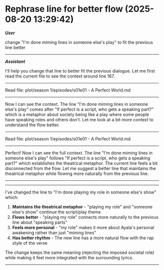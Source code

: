 <!-- Generated by SpecStory -->

# Rephrase line for better flow (2025-08-20 13:29:42)

_**User**_

change "I'm done miming lines in someone else's play" to fit the previous line better

---

_**Assistant**_

I'll help you change that line to better fit the previous dialogue. Let me first read the current file to see the context around line 167.


---

Read file: plot/season 1/episodes/s01e01 - A Perfect World.md

---

Now I can see the context. The line "I'm done miming lines in someone else's play" comes after "If perfect is a script, who gets a speaking part?" which is a metaphor about society being like a play where some people have speaking roles and others don't. Let me look at a bit more context to understand the flow better.


---

Read file: plot/season 1/episodes/s01e01 - A Perfect World.md

---

Perfect! Now I can see the full context. The line "I'm done miming lines in someone else's play" follows "If perfect is a script, who gets a speaking part?" which establishes the theatrical metaphor. The current line feels a bit disconnected from the flow. Let me suggest a better line that maintains the theatrical metaphor while flowing more naturally from the previous line.


---



---

I've changed the line to "I'm done playing my role in someone else's show" which:

1. **Maintains the theatrical metaphor** - "playing my role" and "someone else's show" continue the script/play theme
2. **Flows better** - "playing my role" connects more naturally to the previous line about "speaking parts"
3. **Feels more personal** - "my role" makes it more about Ayala's personal awakening rather than just "miming lines"
4. **Has better rhythm** - The new line has a more natural flow with the rap style of the verse

The change keeps the same meaning (rejecting the imposed societal role) while making it feel more integrated with the surrounding lyrics.

---

